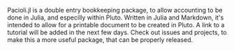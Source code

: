 Pacioli.jl is a double entry bookkeeping package, to allow accounting to be done in Julia, and especilly within Pluto.  Written in Julia and Markdown, it's intended to allow for a printable document to be created in Pluto.
A link to a tutorial will be added in the next few days.  Check out issues and projects, to make this a more useful package, that can be properly released.
